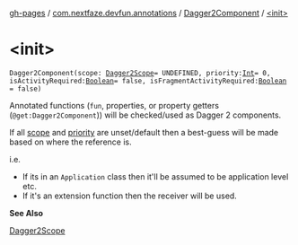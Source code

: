 [gh-pages](../../index.md) / [com.nextfaze.devfun.annotations](../index.md) / [Dagger2Component](index.md) / [&lt;init&gt;](./-init-.md)

# &lt;init&gt;

`Dagger2Component(scope: `[`Dagger2Scope`](../-dagger2-scope/index.md)` = UNDEFINED, priority: `[`Int`](https://kotlinlang.org/api/latest/jvm/stdlib/kotlin/-int/index.html)` = 0, isActivityRequired: `[`Boolean`](https://kotlinlang.org/api/latest/jvm/stdlib/kotlin/-boolean/index.html)` = false, isFragmentActivityRequired: `[`Boolean`](https://kotlinlang.org/api/latest/jvm/stdlib/kotlin/-boolean/index.html)` = false)`

Annotated functions (`fun`, properties, or property getters (`@get:Dagger2Component`)) will be checked/used as Dagger 2 components.

If all [scope](scope.md) and [priority](priority.md) are unset/default then a best-guess will be made based on where the reference is.

i.e.

* If its in an `Application` class then it'll be assumed to be application level etc.
* If it's an extension function then the receiver will be used.

**See Also**

[Dagger2Scope](../-dagger2-scope/index.md)

